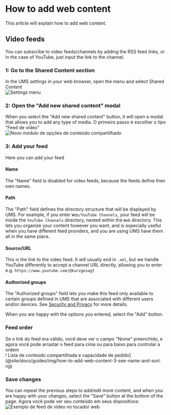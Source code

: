 # How to add web content

This article will explain how to add web content.

## Video feeds

You can subscribe to video feeds/channels by adding the RSS feed links, or in the case of YouTube, just input the link to the channel.

### 1: Go to the Shared Content section

In the UMS settings in your web browser, open the menu and select Shared Content\
![Settings menu](@site/docs/guides/img/how-to-add-web-content-1-shared-content.png)

### 2: Open the "Add new shared content" modal

When you select the "Add new shared content" button, it will open a modal that allows you to add any type of media. O primeiro passo é escolher o tipo "Feed de vídeo"\
![Novo módulo de opções de conteúdo compartilhado](@site/docs/guides/img/how-to-add-web-content-2-add-modal.png)

### 3: Add your feed

Here you can add your feed

#### Name

The "Name" field is disabled for video feeds, because the feeds define their own names.

#### Path

The "Path" field defines the directory structure that will be displayed by UMS. For example, if you enter `Web/YouTube Channels`, your feed will be inside the `YouTube Channels` directory, nested within the `Web` directory. This lets you organize your content however you want, and is especially useful when you have different feed providers, and you are using UMS have them all in the same place.

#### Source/URL

This is the link to the video feed. It will usually end in `.xml`, but we handle YouTube differently to accept a channel URL directly, allowing you to enter e.g. `https://www.youtube.com/@kurzgesagt`

#### Authorized groups

The "Authorized groups" field lets you make this feed only available to certain groups defined in UMS that are associated with different users and/or devices. See [Security and Privacy](../configuration/security-and-privacy.md#link-person-to-renderer) for more details.

When you are happy with the options you entered, select the "Add" button.

### Feed order

Se o link do feed era válido, você deve ver o campo "Nome" preenchido, e agora você pode arrastar o feed para cima ou para baixo para controlar a ordem\
! Lista de conteúdo compartilhada e capacidade de pedido](@site/docs/guides/img/how-to-add-web-content-3-see-name-and-sort. ng)

### Save changes

You can repeat the previous steps to add/edit more content, and when you are happy with your changes, select the "Save" button at the bottom of the page. Agora você pode ver seu conteúdo em seus dispositivos:\
![Exemplo de feed de vídeo no tocador web](@site/docs/guides/img/how-to-add-web-content-4-feed-player.png)
